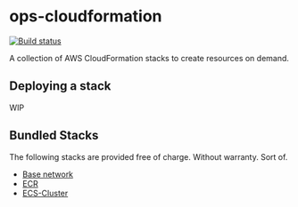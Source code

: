 # ops-cloudformation

[![Build status](https://badge.buildkite.com/7842a01eaebc926427faf465582eb823d14f3a4b32245fc5c1.svg)](https://buildkite.com/myob/ops-cloudformation)

A collection of AWS CloudFormation stacks to create resources on demand.


## Deploying a stack
WIP


## Bundled Stacks
The following stacks are provided free of charge. Without warranty. Sort of.

* [Base network](templates/network/)
* [ECR](templates/ecr/)
* [ECS-Cluster](templates/ecs-cluster/)
